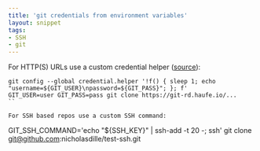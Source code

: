 ```yaml
---
title: 'git credentials from environment variables'
layout: snippet
tags:
- SSH
- git
---
```

For HTTP(S) URLs use a custom credential helper ([source](https://stackoverflow.com/questions/8536732/can-i-hold-git-credentials-in-environment-variables/43022442#43022442)):

```
git config --global credential.helper '!f() { sleep 1; echo "username=${GIT_USER}\npassword=${GIT_PASS}"; }; f'
GIT_USER=user GIT_PASS=pass git clone https://git-rd.haufe.io/...
``

For SSH based repos use a custom SSH command:

```
GIT_SSH_COMMAND='echo "${SSH_KEY}" | ssh-add -t 20 -; ssh' git clone git@github.com:nicholasdille/test-ssh.git
```